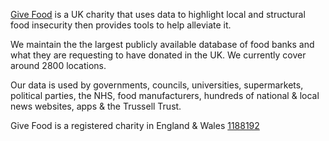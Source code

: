 [Give Food](https://www.givefood.org.uk) is a UK charity that uses data to highlight local and structural food insecurity then provides tools to help alleviate it.

We maintain the the largest publicly available database of food banks and what they are requesting to have donated in the UK. We currently cover around 2800 locations.

Our data is used by governments, councils, universities, supermarkets, political parties, the NHS, food manufacturers, hundreds of national & local news websites, apps & the Trussell Trust.

Give Food is a registered charity in England & Wales [1188192](https://register-of-charities.charitycommission.gov.uk/charity-details/?regid=1188192&subid=0)
